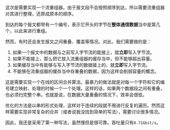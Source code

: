 这次是需要实现一个流重组器。由于报文段不会按照顺序到达，所以需要流重组器对其进行整理，还原成原本的顺序。

到达的每个报文都带有一个编号，表示它开头的字节在**整体通信数据**当中是第几个，以此来进行重组。

然而，有时还会发生报文之间重叠、覆盖等情况。对此，我们需要做的是：

1. 如果一个报文中的数据与之前写入字节流的能接上，就**立即**写入字节流。
2. 如果不能接上，那么把它放入流重组器的缓存当中，但不能够超出容量。
3. 如果缓存当中有能够与写入字节流的数据接上的，就**立即**写入字节流。
4. 不能够在流重组器的缓存当中存重叠的数据，因为这样会削弱容量的概念。

这是需要实现一个在线的区间合并算法。最暴力的做法就是对每一个字符和它的编号建立映射，处理的时候一个一个处理。这样的话，如果两个数据段之间有重叠，也必须扫完整个串。也就是说，在数据大量重叠的情况下，效率会很低。

优化的方法是以串的形式处理，这样对于连续的段就不用进行反复的遍历。然而这样需要实现非常复杂的合并（或者说我没找到简单的写法），需要讨论很多情况。

因此，我还是采用了第一种写法，虽然慢但是很可靠。吞吐量只有`0.71Gbit/s`。
